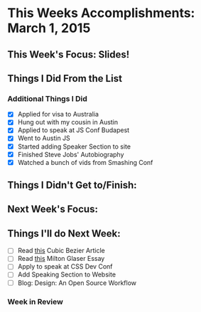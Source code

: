 # This Weeks Accomplishments: March 1, 2015

## This Week's Focus: Slides!

## Things I Did From the List


### Additional Things I Did

- [x] Applied for visa to Australia
- [x] Hung out with my cousin in Austin
- [x] Applied to speak at JS Conf Budapest
- [x] Went to Austin JS
- [x] Started adding Speaker Section to site
- [x] Finished Steve Jobs' Autobiography
- [x] Watched a bunch of vids from Smashing Conf

## Things I Didn't Get to/Finish:


## Next Week's Focus:

## Things I'll do Next Week:

- [ ] Read [this](http://thesassway.com/advanced/cubic-bezier-representation-in-sass) Cubic Bezier Article
- [ ] Read [this](http://www.miltonglaser.com/files/Essays-10things-8400.pdf) Milton Glaser Essay
- [ ] Apply to speak at CSS Dev Conf
- [ ] Add Speaking Section to Website
- [ ] Blog: Design: An Open Source Workflow

### Week in Review
